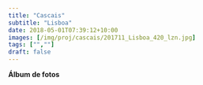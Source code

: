 ```yaml
---
title: "Cascais"
subtitle: "Lisboa"
date: 2018-05-01T07:39:12+10:00
images: [/img/proj/cascais/201711_Lisboa_420_lzn.jpg]
tags: ["",""]
draft: false
---
```


**Álbum de fotos**

